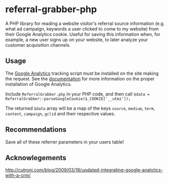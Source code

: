 referral-grabber-php
====================

A PHP library for reading a website visitor's referral source information (e.g. what ad campaign, keywords a user clicked to come to my website) from their Google Analytics cookie.  Useful for saving this information when, for example, a new user signs up on your website, to later analyze your customer acquisition channels.

Usage
-----

The [Google Analytics](http://analytics.google.com) tracking script must be installed on the site making the request.  See the [documentation](http://support.google.com/analytics/bin/answer.py?hl=en&answer=1008015&topic=1727146&ctx=topic) for more information on the proper installation of Google Analytics.

Include ```ReferralGrabber.php``` in your PHP code, and then call ```$data = ReferralGrabber::parseGoogleCookie($_COOKIE['__utmz']);```  

The returned ```$data``` array will be a map of the keys ```source```, ```medium```, ```term```, ```content```, ```campaign```, ```gclid``` and their respective values.

Recommendations
--------------- 

Save all of these referrer parameters in your users table!

Acknowlegements
-----------------

http://cutroni.com/blog/2009/03/18/updated-integrating-google-analytics-with-a-crm/